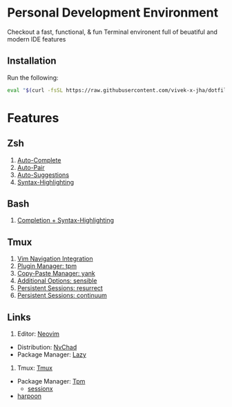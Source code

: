 # Personal Development Environment

Checkout a fast, functional, & fun Terminal environent full of beuatiful and modern IDE features

## Installation

Run the following:

```sh
eval "$(curl -fsSL https://raw.githubusercontent.com/vivek-x-jha/dotfiles/main/bootstrap.sh)"
```

# Features

## Zsh

1. [Auto-Complete](https://github.com/marlonrichert/zsh-autocomplete)
1. [Auto-Pair](https://github.com/hlissner/zsh-autopair)
1. [Auto-Suggestions](https://github.com/zsh-users/zsh-autosuggestions)
1. [Syntax-Highlighting](https://github.com/zsh-users/zsh-autosuggestions)

## Bash

1. [Completion + Syntax-Highlighting](https://github.com/akinomyoga/ble.sh)

## Tmux

1. [Vim Navigation Integration](https://github.com/vivek-x-jha/tmux-vim-navigator)
1. [Plugin Manager: tpm](https://github.com/tmux-plugins/tpm)
1. [Copy-Paste Manager: yank](https://github.com/tmux-plugins/tmux-yank)
1. [Additional Options: sensible](https://github.com/tmux-plugins/tmux-sensible)
1. [Persistent Sessions: resurrect](https://github.com/tmux-plugins/tmux-resurrect)
1. [Persistent Sessions: continuum](https://github.com/tmux-plugins/tmux-continuum)

## Links
1. Editor: [Neovim](https://github.com/neovim/neovim?tab=readme-ov-file)
  - Distribution: [NvChad](https://github.com/NvChad/NvChad)
  - Package Manager: [Lazy](https://www.github.com/folke/lazy.nvim)
1. Tmux: [Tmux](https://github.com/tmux/tmux?tab=readme-ov-file)
  - Package Manager: [Tpm](https://www.github.com/tmux-plugins/tpm)
    - [sessionx](https://www.github.com/omerxx/tmux-sessionx)
  - [harpoon](https://github.com/ThePrimeagen/harpoon/tree/harpoon2)
